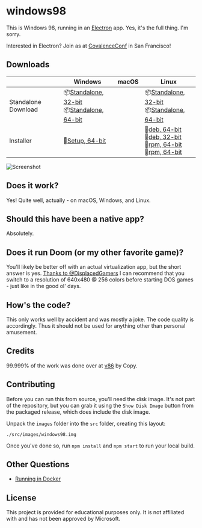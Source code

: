 # windows98

This is Windows 98, running in an [Electron](https://electronjs.org/) app. Yes, it's the full thing. I'm sorry.

Interested in Electron? Join as at [CovalenceConf](http://covalenceconf.com) in San Francisco! 

## Downloads
|  | Windows | macOS | Linux |
|---------------------|-----------------------------------------------------------------------------------------------------------------------------------------------------------------------------------------------------------------------------------------------------------------------------|---------------------------------------------------------------------------------------------------------------|---------------------------------------------------------------------------------------------------------------------------------------------------------------------------------------------------------------------------------------------|
| Standalone Download | 📦[Standalone, 32-bit](https://github.com/liudonghua123/windows98/releases/download/v1.3.0/windows98-win32-ia32-1.3.0.zip) <br /> 📦[Standalone, 64-bit](https://github.com/liudonghua123/windows98/releases/download/v1.3.0/windows98-win32-x64-1.3.0.zip)  |  | 📦[Standalone, 32-bit](https://github.com/liudonghua123/windows98/releases/download/v1.3.0/windows98-linux-ia32-1.3.0.zip) <br /> 📦[Standalone, 64-bit](https://github.com/liudonghua123/windows98/releases/download/v1.3.0/windows98-linux-x64-1.3.0.zip)  |
| Installer | 💽[Setup, 64-bit](https://github.com/liudonghua123/windows98/releases/download/v1.3.0/windows98-win32-1.3.0-setup-x64.exe) |  |  💽[deb, 64-bit](https://github.com/liudonghua123/windows98/releases/download/v1.3.0/windows98_1.3.0_amd64.deb) <br /> 💽[deb, 32-bit](https://github.com/liudonghua123/windows98/releases/download/v1.3.0/windows98_1.3.0_i386.deb) <br /> 💽[rpm, 64-bit](https://github.com/liudonghua123/windows98/releases/download/v1.3.0/windows98-1.3.0.x86_64.rpm) <br /> 💽[rpm, 64-bit](https://github.com/liudonghua123/windows98/releases/download/v1.3.0/windows98-1.3.0.i386.rpm) |

![Screenshot](https://user-images.githubusercontent.com/1426799/44532591-4ceb3680-a6a8-11e8-8c2c-bc29f3bfdef7.png)

## Does it work?
Yes! Quite well, actually - on macOS, Windows, and Linux.

## Should this have been a native app?
Absolutely.

## Does it run Doom (or my other favorite game)?
You'll likely be better off with an actual virtualization app, but the short answer is yes. [Thanks to
@DisplacedGamers](https://youtu.be/xDXqmdFxofM) I can recommend that you switch to a resolution of
640x480 @ 256 colors before starting DOS games - just like in the good ol' days.

## How's the code?
This only works well by accident and was mostly a joke. The code quality is accordingly. Thus it should not be used for anything other than personal amusement.

## Credits

99.999% of the work was done over at [v86](https://github.com/copy/v86/) by Copy.

## Contributing

Before you can run this from source, you'll need the disk image. It's not part of the
repository, but you can grab it using the `Show Disk Image` button from the packaged
release, which does include the disk image.

Unpack the `images` folder into the `src` folder, creating this layout:

```
./src/images/windows98.img
```

Once you've done so, run `npm install` and `npm start` to run your local build.

## Other Questions

 * [Running in Docker](./docs/docker-instructions.md)

## License

This project is provided for educational purposes only. It is not affiliated with and has
not been approved by Microsoft.
